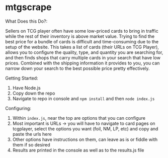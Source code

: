 # mtgscrape

What Does this Do?:

Sellers on TCG player often have some low-priced cards to bring in traffic while the rest of their inventory is above market value. Trying to find the best price for a bundle of cards is difficult and time-consuming due to the setup of the website. This takes a list of cards (their URLs on TCG Player), allows you to configure the quality, type, and quantity you are searching for, and then finds shops that carry multiple cards in your search that have low prices. Combined with the shipping information it provides to you, you can narrow down your search to the best possible price pretty effectively.

Getting Started:

1. Have Node.js
2. Copy down the repo
3. Navigate to repo in console and `npm install` and then `node index.js`

Configuring:

1. Within `index.js`, near the top are options that you can configure
2. Most important is URLs -> you will have to navigate to card pages on tcgplayer, select the options you want (foil, NM, LP, etc) and copy and paste the urls here
3. Other options have instructions on them, can leave as is or fiddle with them if so desired
4. Results are printed in the console as well as to the results.js file
